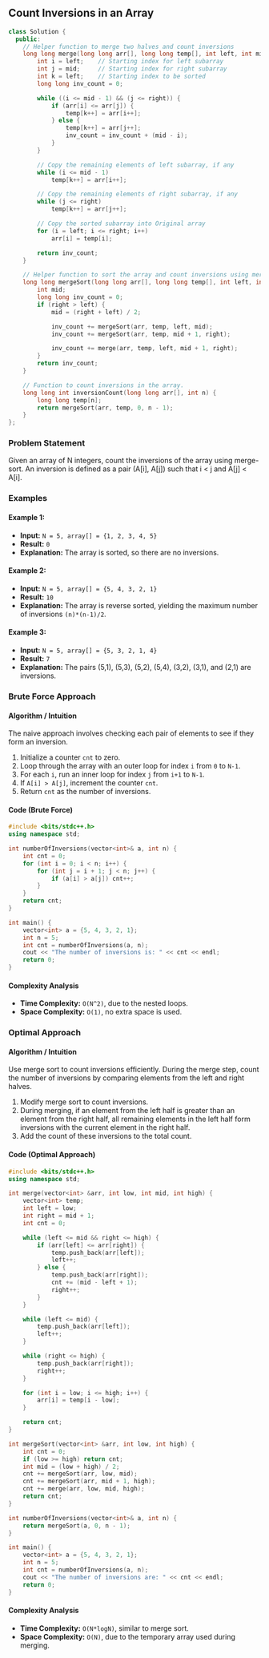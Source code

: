 ## Count Inversions in an Array

```cpp
class Solution {
  public:
    // Helper function to merge two halves and count inversions
    long long merge(long long arr[], long long temp[], int left, int mid, int right) {
        int i = left;    // Starting index for left subarray
        int j = mid;     // Starting index for right subarray
        int k = left;    // Starting index to be sorted
        long long inv_count = 0;

        while ((i <= mid - 1) && (j <= right)) {
            if (arr[i] <= arr[j]) {
                temp[k++] = arr[i++];
            } else {
                temp[k++] = arr[j++];
                inv_count = inv_count + (mid - i);
            }
        }

        // Copy the remaining elements of left subarray, if any
        while (i <= mid - 1)
            temp[k++] = arr[i++];

        // Copy the remaining elements of right subarray, if any
        while (j <= right)
            temp[k++] = arr[j++];

        // Copy the sorted subarray into Original array
        for (i = left; i <= right; i++)
            arr[i] = temp[i];

        return inv_count;
    }

    // Helper function to sort the array and count inversions using merge sort
    long long mergeSort(long long arr[], long long temp[], int left, int right) {
        int mid;
        long long inv_count = 0;
        if (right > left) {
            mid = (right + left) / 2;

            inv_count += mergeSort(arr, temp, left, mid);
            inv_count += mergeSort(arr, temp, mid + 1, right);

            inv_count += merge(arr, temp, left, mid + 1, right);
        }
        return inv_count;
    }

    // Function to count inversions in the array.
    long long int inversionCount(long long arr[], int n) {
        long long temp[n];
        return mergeSort(arr, temp, 0, n - 1);
    }
};

```

### Problem Statement
Given an array of N integers, count the inversions of the array using merge-sort. An inversion is defined as a pair (A[i], A[j]) such that i < j and A[j] < A[i].

### Examples

#### Example 1:
- **Input:** `N = 5, array[] = {1, 2, 3, 4, 5}`
- **Result:** `0`
- **Explanation:** The array is sorted, so there are no inversions.

#### Example 2:
- **Input:** `N = 5, array[] = {5, 4, 3, 2, 1}`
- **Result:** `10`
- **Explanation:** The array is reverse sorted, yielding the maximum number of inversions `(n)*(n-1)/2`.

#### Example 3:
- **Input:** `N = 5, array[] = {5, 3, 2, 1, 4}`
- **Result:** `7`
- **Explanation:** The pairs (5,1), (5,3), (5,2), (5,4), (3,2), (3,1), and (2,1) are inversions.

### Brute Force Approach
#### Algorithm / Intuition
The naive approach involves checking each pair of elements to see if they form an inversion.

1. Initialize a counter `cnt` to zero.
2. Loop through the array with an outer loop for index `i` from `0` to `N-1`.
3. For each `i`, run an inner loop for index `j` from `i+1` to `N-1`.
4. If `A[i] > A[j]`, increment the counter `cnt`.
5. Return `cnt` as the number of inversions.

#### Code (Brute Force)

```cpp
#include <bits/stdc++.h>
using namespace std;

int numberOfInversions(vector<int>& a, int n) {
    int cnt = 0;
    for (int i = 0; i < n; i++) {
        for (int j = i + 1; j < n; j++) {
            if (a[i] > a[j]) cnt++;
        }
    }
    return cnt;
}

int main() {
    vector<int> a = {5, 4, 3, 2, 1};
    int n = 5;
    int cnt = numberOfInversions(a, n);
    cout << "The number of inversions is: " << cnt << endl;
    return 0;
}
```

#### Complexity Analysis
- **Time Complexity:** `O(N^2)`, due to the nested loops.
- **Space Complexity:** `O(1)`, no extra space is used.

### Optimal Approach
#### Algorithm / Intuition
Use merge sort to count inversions efficiently. During the merge step, count the number of inversions by comparing elements from the left and right halves.

1. Modify merge sort to count inversions.
2. During merging, if an element from the left half is greater than an element from the right half, all remaining elements in the left half form inversions with the current element in the right half.
3. Add the count of these inversions to the total count.

#### Code (Optimal Approach)

```cpp
#include <bits/stdc++.h>
using namespace std;

int merge(vector<int> &arr, int low, int mid, int high) {
    vector<int> temp;
    int left = low;
    int right = mid + 1;
    int cnt = 0;

    while (left <= mid && right <= high) {
        if (arr[left] <= arr[right]) {
            temp.push_back(arr[left]);
            left++;
        } else {
            temp.push_back(arr[right]);
            cnt += (mid - left + 1);
            right++;
        }
    }

    while (left <= mid) {
        temp.push_back(arr[left]);
        left++;
    }

    while (right <= high) {
        temp.push_back(arr[right]);
        right++;
    }

    for (int i = low; i <= high; i++) {
        arr[i] = temp[i - low];
    }

    return cnt;
}

int mergeSort(vector<int> &arr, int low, int high) {
    int cnt = 0;
    if (low >= high) return cnt;
    int mid = (low + high) / 2;
    cnt += mergeSort(arr, low, mid);
    cnt += mergeSort(arr, mid + 1, high);
    cnt += merge(arr, low, mid, high);
    return cnt;
}

int numberOfInversions(vector<int>& a, int n) {
    return mergeSort(a, 0, n - 1);
}

int main() {
    vector<int> a = {5, 4, 3, 2, 1};
    int n = 5;
    int cnt = numberOfInversions(a, n);
    cout << "The number of inversions are: " << cnt << endl;
    return 0;
}
```

#### Complexity Analysis
- **Time Complexity:** `O(N*logN)`, similar to merge sort.
- **Space Complexity:** `O(N)`, due to the temporary array used during merging.